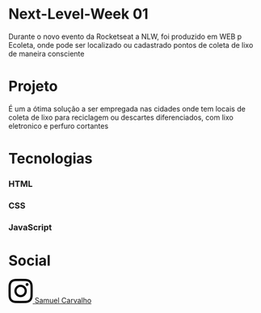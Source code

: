 # Next-Level-Week 01
Durante o novo evento da Rocketseat  a NLW, foi produzido em WEB p Ecoleta, onde pode ser localizado ou cadastrado pontos de coleta de lixo de maneira consciente


# Projeto
É um a ótima solução a ser empregada nas cidades onde tem locais de coleta de lixo para reciclagem ou descartes diferenciados, com lixo eletronico e perfuro cortantes



# Tecnologias
### HTML
### CSS
### JavaScript


# Social
[![](https://raw.githubusercontent.com/samuelcarvalhodev/Next-Level-Week/26bc4a40c2d102adbeac9b326a6f39c5df545490/public/assets/iconmonstr-instagram-11.svg)
](https://www.instagram.com/samuel_cpb/ "Samuel Carvalho")
  [Samuel Carvalho](https://www.instagram.com/samuel_cpb/ "Samuel Carvalho")


